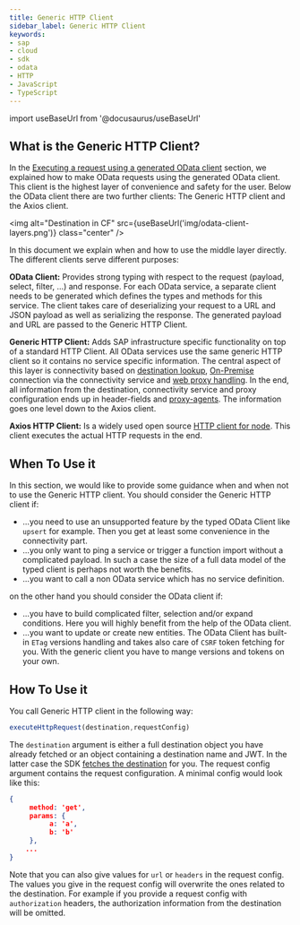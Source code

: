 ```yaml
---
title: Generic HTTP Client
sidebar_label: Generic HTTP Client
keywords:
- sap
- cloud
- sdk
- odata
- HTTP
- JavaScript
- TypeScript
---
```


import useBaseUrl from '@docusaurus/useBaseUrl'

## What is the Generic HTTP Client?

In the [Executing a request using a generated OData client](./execute-odata-request.mdx) section, we explained how to make OData requests using the generated OData client.
This client is the highest layer of convenience and safety for the user.
Below the OData client there are two further clients: The Generic HTTP client and the Axios client.

<img alt="Destination in CF" src={useBaseUrl('img/odata-client-layers.png')} class="center" />

In this document we explain when and how to use the middle layer directly.
The different clients serve different purposes:

**OData Client:** Provides strong typing with respect to the request (payload, select, filter, ...) and response. 
For each OData service, a separate client needs to be generated which defines the types and methods for this service.
The client takes care of deserializing your request to a URL and JSON payload as well as serializing the response.
The generated payload and URL are passed to the Generic HTTP Client.

**Generic HTTP Client:** Adds SAP infrastructure specific functionality on top of a standard HTTP Client.
All OData services use the same generic HTTP client so it contains no service specific information.
The central aspect of this layer is connectivity based on [destination lookup](../connectivity/destination.md), [On-Premise](../connectivity/on-premise.md) connection via the connectivity service and [web proxy handling](../connectivity/proxy.md).
In the end, all information from the destination, connectivity service and proxy configuration ends up in header-fields and [proxy-agents](https://www.npmjs.com/package/proxy-agent).
The information goes one level down to the Axios client.

**Axios HTTP Client:**  Is a widely used open source [HTTP client for node](https://www.npmjs.com/package/axios). 
This client executes the actual HTTP requests in the end.
 
## When To Use it

In this section, we would like to provide some guidance when and when not to use the Generic HTTP client.
You should consider the Generic HTTP client if:
- ...you need to use an unsupported feature by the typed OData Client like `upsert` for example. 
Then you get at least some convenience in the connectivity part.
- ...you only want to ping a service or trigger a function import without a complicated payload. 
In such a case the size of a full data model of the typed client is perhaps not worth the benefits. 
- ...you want to call a non OData service which has no service definition.

on the other hand you should consider the OData client if:
- ...you have to build complicated filter, selection and/or expand conditions. 
Here you will highly benefit from the help of the OData client.
- ...you want to update or create new entities. 
The OData Client has built-in `ETag` versions handling and takes also care of `CSRF` token fetching for you. 
With the generic client you have to mange versions and tokens on your own.
 
## How To Use it

You call Generic HTTP client in the following way:

```ts
executeHttpRequest(destination,requestConfig)
```

The `destination` argument is either a full destination object you have already fetched or an object containing a destination name and JWT.
In the latter case the SDK [fetches the destination](../connectivity/destination.md) for you.
The request config argument contains the request configuration. 
A minimal config would look like this:
```JSON
{
     method: 'get',
     params: {
          a: 'a',
          b: 'b'
     },
    ...
}
```

Note that you can also give values for `url` or `headers` in the request config. 
The values you give in the request config will overwrite the ones related to the destination.
For example if you provide a request config with `authorization` headers, the authorization information from the destination will be omitted.
